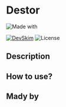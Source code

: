 # Destor
![Made with](http://ForTheBadge.com/images/badges/made-with-python.svg)

[![DevSkim](https://github.com/wfxey/Destor/actions/workflows/devskim.yml/badge.svg)](https://github.com/wfxey/Destor/actions/workflows/devskim.yml)                       ![License](https://img.shields.io/github/license/wfxey/Destor.svg)
## Description

## How to use?

## Mady by
